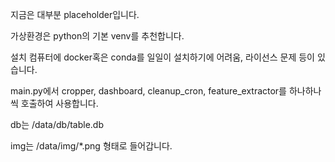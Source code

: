 
지금은 대부분 placeholder입니다. 

가상환경은 python의 기본 venv를 추천합니다.

설치 컴퓨터에 docker혹은 conda를 일일이 설치하기에 어려움, 라이선스 문제 등이 있습니다.

main.py에서 cropper, dashboard, cleanup_cron, feature_extractor를 하나하나씩 호출하여 사용합니다.

db는 /data/db/table.db

img는 /data/img/*.png
형태로 들어갑니다.



